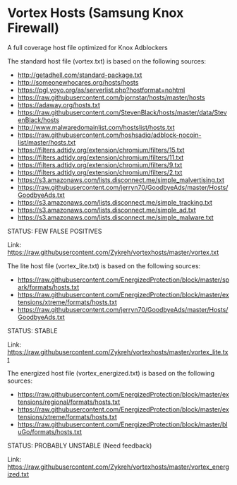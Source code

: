 # Vortex Hosts (Samsung Knox Firewall)
A full coverage host file optimized for Knox Adblockers 

The standard host file (vortex.txt) is based on the following sources:

- http://getadhell.com/standard-package.txt
- http://someonewhocares.org/hosts/hosts
- https://pgl.yoyo.org/as/serverlist.php?hostformat=nohtml
- https://raw.githubusercontent.com/bjornstar/hosts/master/hosts
- https://adaway.org/hosts.txt
- https://raw.githubusercontent.com/StevenBlack/hosts/master/data/StevenBlack/hosts
- http://www.malwaredomainlist.com/hostslist/hosts.txt
- https://raw.githubusercontent.com/hoshsadiq/adblock-nocoin-list/master/hosts.txt
- https://filters.adtidy.org/extension/chromium/filters/15.txt
- https://filters.adtidy.org/extension/chromium/filters/11.txt
- https://filters.adtidy.org/extension/chromium/filters/9.txt
- https://filters.adtidy.org/extension/chromium/filters/2.txt
- https://s3.amazonaws.com/lists.disconnect.me/simple_malvertising.txt
- https://raw.githubusercontent.com/jerryn70/GoodbyeAds/master/Hosts/GoodbyeAds.txt
- https://s3.amazonaws.com/lists.disconnect.me/simple_tracking.txt
- https://s3.amazonaws.com/lists.disconnect.me/simple_ad.txt
- https://s3.amazonaws.com/lists.disconnect.me/simple_malware.txt

STATUS: FEW FALSE POSITIVES


Link: https://raw.githubusercontent.com/Zykreh/vortexhosts/master/vortex.txt



The lite host file (vortex_lite.txt) is based on the following sources:

- https://raw.githubusercontent.com/EnergizedProtection/block/master/spark/formats/hosts.txt
- https://raw.githubusercontent.com/EnergizedProtection/block/master/extensions/xtreme/formats/hosts.txt
- https://raw.githubusercontent.com/jerryn70/GoodbyeAds/master/Hosts/GoodbyeAds.txt

STATUS: STABLE


Link: https://raw.githubusercontent.com/Zykreh/vortexhosts/master/vortex_lite.txt



The energized host file (vortex_energized.txt) is based on the following sources:

- https://raw.githubusercontent.com/EnergizedProtection/block/master/extensions/regional/formats/hosts.txt
- https://raw.githubusercontent.com/EnergizedProtection/block/master/extensions/xtreme/formats/hosts.txt
- https://raw.githubusercontent.com/EnergizedProtection/block/master/bluGo/formats/hosts.txt

STATUS: PROBABLY UNSTABLE (Need feedback)


Link: https://raw.githubusercontent.com/Zykreh/vortexhosts/master/vortex_energized.txt
